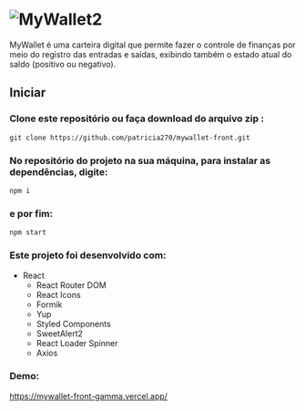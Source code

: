 # ![MyWallet2](https://user-images.githubusercontent.com/87550368/143923173-b34d55e9-453d-4f84-b280-acd04802c755.png)

MyWallet é uma carteira digital que permite fazer o controle de finanças por meio do registro das entradas e saídas, exibindo também o estado atual do saldo (positivo ou negativo).

## Iniciar

### Clone este repositório ou faça download do arquivo zip :
`git clone https://github.com/patricia270/mywallet-front.git`
### No repositório do projeto na sua máquina, para instalar as dependências, digite:
`npm i`
### e por fim:
`npm start`
### Este projeto foi desenvolvido com:
- React
   - React Router DOM
   - React Icons
   - Formik
   - Yup
   - Styled Components
   - SweetAlert2
   - React Loader Spinner
   - Axios
### Demo:
https://mywallet-front-gamma.vercel.app/
